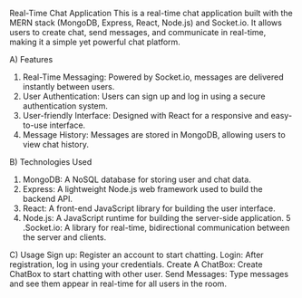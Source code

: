 Real-Time Chat Application
This is a real-time chat application built with the MERN stack (MongoDB, Express, React, Node.js) and Socket.io. It allows users to create chat, send messages, and communicate in real-time, making it a simple yet powerful chat platform.

A) Features
1. Real-Time Messaging: Powered by Socket.io, messages are delivered instantly between users.
2. User Authentication: Users can sign up and log in using a secure authentication system.
3. User-friendly Interface: Designed with React for a responsive and easy-to-use interface.
4. Message History: Messages are stored in MongoDB, allowing users to view chat history.

B) Technologies Used
1. MongoDB: A NoSQL database for storing user and chat data.
2. Express: A lightweight Node.js web framework used to build the backend API.
3. React: A front-end JavaScript library for building the user interface.
4. Node.js: A JavaScript runtime for building the server-side application.
5 .Socket.io: A library for real-time, bidirectional communication between the server and clients.
   
C) Usage
Sign up: Register an account to start chatting.
Login: After registration, log in using your credentials.
Create A ChatBox: Create ChatBox to start chatting with other user.
Send Messages: Type messages and see them appear in real-time for all users in the room.
